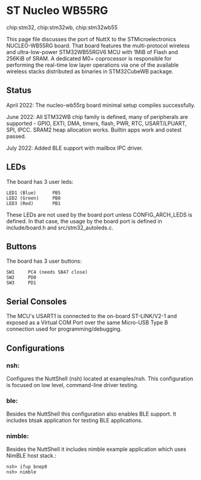 ST Nucleo WB55RG
================

chip:stm32, chip:stm32wb, chip:stm32wb55

This page file discusses the port of NuttX to the STMicroelectronics
NUCLEO-WB55RG board. That board features the multi-protocol wireless and
ultra-low-power STM32WB55RGV6 MCU with 1MiB of Flash and 256KiB of SRAM.
A dedicated M0+ coprocessor is responsible for performing the real-time
low layer operations via one of the available wireless stacks
distributed as binaries in STM32CubeWB package.

Status
------

April 2022: The nucleo-wb55rg board minimal setup compiles successfully.

June 2022: All STM32WB chip family is defined, many of peripherals are
supported - GPIO, EXTI, DMA, timers, flash, PWR, RTC, USART/LPUART, SPI,
IPCC. SRAM2 heap allocation works. Builtin apps work and ostest passed.

July 2022: Added BLE support with mailbox IPC driver.

LEDs
----

The board has 3 user leds:

    LED1 (Blue)      PB5
    LED2 (Green)     PB0
    LED3 (Red)       PB1

These LEDs are not used by the board port unless CONFIG\_ARCH\_LEDS is
defined. In that case, the usage by the board port is defined in
include/board.h and src/stm32\_autoleds.c.

Buttons
-------

The board has 3 user buttons:

    SW1     PC4 (needs SB47 close)
    SW2     PD0
    SW3     PD1

Serial Consoles
---------------

The MCU\'s USART1 is connected to the on-board ST-LINK/V2-1 and exposed
as a Virtual COM Port over the same Micro-USB Type B connection used for
programming/debugging.

Configurations
--------------

### nsh:

Configures the NuttShell (nsh) located at examples/nsh. This
configuration is focused on low level, command-line driver testing.

### ble:

Besides the NuttShell this configuration also enables BLE support. It
includes btsak application for testing BLE applications.

### nimble:

Besides the NuttShell it includes nimble example application which uses
NimBLE host stack.:

    nsh> ifup bnep0
    nsh> nimble
